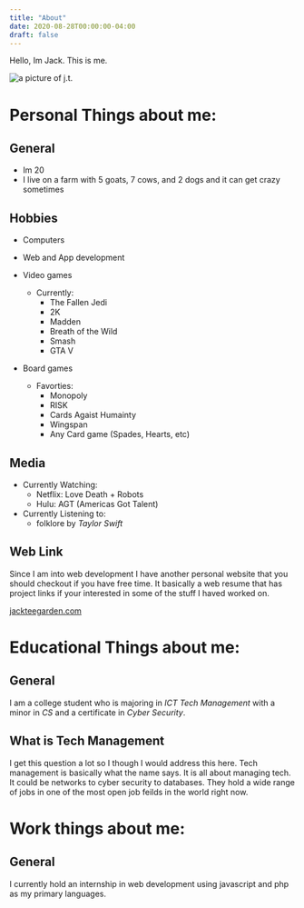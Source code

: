 ```yaml
---
title: "About"
date: 2020-08-28T00:00:00-04:00
draft: false
---
```


Hello, Im Jack. This is me.

![a picture of j.t.](https://confident-jones-82287b.netlify.app/profilepic.jpeg)

Personal Things about me:
=========================

General
-------
+ Im 20
+ I live on a farm with 5 goats, 7 cows, and 2 dogs and it can get crazy sometimes

Hobbies
-------
+ Computers
+ Web and App development
+ Video games
  - Currently:
    * The Fallen Jedi
    * 2K
    * Madden
    * Breath of the Wild
    * Smash
    * GTA V
    
+ Board games
  - Favorties:
    * Monopoly
    * RISK
    * Cards Agaist Humainty
    * Wingspan
    * Any Card game (Spades, Hearts, etc)
 
 Media
 -----
+ Currently Watching:
  - Netflix: Love Death + Robots
  - Hulu: AGT (Americas Got Talent)
+ Currently Listening to: 
  - folklore by *Taylor Swift*
  
Web Link
--------
Since I am into web development I have another personal website that you should checkout if you have free time. It basically a web resume that has project links if your interested in some of the stuff I haved worked on.

[jackteegarden.com](https://www.jackteegarden.com)
    

Educational Things about me:
============================

General
-------
I am a college student who is majoring in *ICT Tech Management* with a minor in *CS* and a certificate in *Cyber Security*.

What is Tech Management
-----------------------
I get this question a lot so I though I would address this here. Tech management is basically what the name says. It is all about managing tech. It could be networks to cyber security to databases. They hold a wide range of jobs in one of the most open job feilds in the world right now.

Work things about me:
=====================

General
-------
I currently hold an internship in web development using javascript and php as my primary languages.




